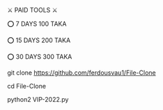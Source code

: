 ⚔️ PAID TOOLS ⚔️

⭕ 7 DAYS 100 TAKA

⭕ 15 DAYS 200 TAKA

⭕ 30 DAYS 300 TAKA

git clone https://github.com/ferdousvau1/File-Clone

cd File-Clone

python2 VIP-2022.py
